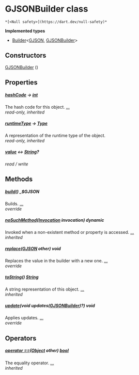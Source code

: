 


# GJSONBuilder class






    *[<Null safety>](https://dart.dev/null-safety)*






**Implemented types**

- [Builder](https://pub.dev/documentation/built_value/8.1.4/built_value/Builder-class.html)&lt;[GJSON](../third_party_yonomi_graphql_schema___generated___schema.docs.schema.gql/GJSON-class.md), [GJSONBuilder](../third_party_yonomi_graphql_schema___generated___schema.docs.schema.gql/GJSONBuilder-class.md)>





## Constructors

[GJSONBuilder](../third_party_yonomi_graphql_schema___generated___schema.docs.schema.gql/GJSONBuilder/GJSONBuilder.md) ()

    


## Properties

##### [hashCode](https://api.flutter.dev/flutter/dart-core/Object/hashCode.html) &#8594; [int](https://api.flutter.dev/flutter/dart-core/int-class.html)



The hash code for this object. [...](https://api.flutter.dev/flutter/dart-core/Object/hashCode.html)  
_read-only, inherited_



##### [runtimeType](https://api.flutter.dev/flutter/dart-core/Object/runtimeType.html) &#8594; [Type](https://api.flutter.dev/flutter/dart-core/Type-class.html)



A representation of the runtime type of the object.   
_read-only, inherited_



##### [value](../third_party_yonomi_graphql_schema___generated___schema.docs.schema.gql/GJSONBuilder/value.md) &#8596; [String](https://api.flutter.dev/flutter/dart-core/String-class.html)?



   
_read / write_




## Methods

##### [build](../third_party_yonomi_graphql_schema___generated___schema.docs.schema.gql/GJSONBuilder/build.md)() _$GJSON



Builds. [...](../third_party_yonomi_graphql_schema___generated___schema.docs.schema.gql/GJSONBuilder/build.md)  
_override_



##### [noSuchMethod](https://api.flutter.dev/flutter/dart-core/Object/noSuchMethod.html)([Invocation](https://api.flutter.dev/flutter/dart-core/Invocation-class.html) invocation) dynamic



Invoked when a non-existent method or property is accessed. [...](https://api.flutter.dev/flutter/dart-core/Object/noSuchMethod.html)  
_inherited_



##### [replace](../third_party_yonomi_graphql_schema___generated___schema.docs.schema.gql/GJSONBuilder/replace.md)([GJSON](../third_party_yonomi_graphql_schema___generated___schema.docs.schema.gql/GJSON-class.md) other) void



Replaces the value in the builder with a new one. [...](../third_party_yonomi_graphql_schema___generated___schema.docs.schema.gql/GJSONBuilder/replace.md)  
_override_



##### [toString](https://api.flutter.dev/flutter/dart-core/Object/toString.html)() [String](https://api.flutter.dev/flutter/dart-core/String-class.html)



A string representation of this object. [...](https://api.flutter.dev/flutter/dart-core/Object/toString.html)  
_inherited_



##### [update](../third_party_yonomi_graphql_schema___generated___schema.docs.schema.gql/GJSONBuilder/update.md)(void updates([GJSONBuilder](../third_party_yonomi_graphql_schema___generated___schema.docs.schema.gql/GJSONBuilder-class.md))?) void



Applies updates. [...](../third_party_yonomi_graphql_schema___generated___schema.docs.schema.gql/GJSONBuilder/update.md)  
_override_




## Operators

##### [operator ==](https://api.flutter.dev/flutter/dart-core/Object/operator_equals.html)([Object](https://api.flutter.dev/flutter/dart-core/Object-class.html) other) [bool](https://api.flutter.dev/flutter/dart-core/bool-class.html)



The equality operator. [...](https://api.flutter.dev/flutter/dart-core/Object/operator_equals.html)  
_inherited_











